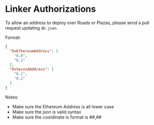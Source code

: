 # Linker Authorizations

To allow an address to deploy over Roads or Plazas, please send a pull request updating `db.json`.


Format:
```json
{
  "0xEthereumAddress": [
    "0,0",
    "0,1"
  ],
  "0xSecondAddress": [
    "0,1",
    "0,2"
  ]
}
```

Notes:

* Make sure the Ethereum Address is all lower case
* Make sure the json is valid syntax
* Make sure the coordinate is format is ##,##
